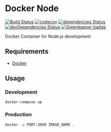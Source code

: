 # Docker Node

[![Build Status](https://travis-ci.org/marcobiedermann/docker-node.svg?branch=master)](https://travis-ci.org/marcobiedermann/docker-node)
[![codecov](https://codecov.io/gh/marcobiedermann/docker-node/branch/master/graph/badge.svg)](https://codecov.io/gh/marcobiedermann/docker-node)
[![dependencies Status](https://david-dm.org/marcobiedermann/docker-node/status.svg)](https://david-dm.org/marcobiedermann/docker-node)
[![devDependencies Status](https://david-dm.org/marcobiedermann/docker-node/dev-status.svg)](https://david-dm.org/marcobiedermann/docker-node?type=dev)
[![Greenkeeper badge](https://badges.greenkeeper.io/marcobiedermann/docker-node.svg)](https://greenkeeper.io/)

Docker Container for Node.js development

## Requirements

* [Docker](https://www.docker.com/)

## Usage

### Development

```sh
docker-compose up
```

### Production

```sh
docker -p PORT:3000 IMAGE_NAME .
```
